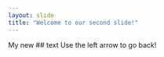 ```yaml
---
layout: slide
title: "Welcome to our second slide!"
---
```

My new ## text
Use the left arrow to go back!
